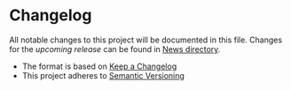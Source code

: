 # Changelog

All notable changes to this project will be documented in this file. Changes for the *upcoming release* can be found in [News directory](https://github.com/makukha/importloc/tree/main/NEWS.d).

* The format is based on [Keep a Changelog](https://keepachangelog.com/en/1.0.0/)
* This project adheres to [Semantic Versioning](https://semver.org/spec/v2.0.0.html)

<!-- towncrier release notes start -->

